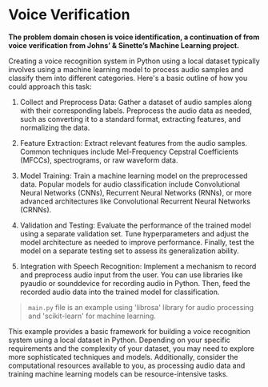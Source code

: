 # Voice Verification

**The problem domain chosen is voice identification, a continuation of from voice verification from Johns’ & Sinette’s Machine Learning project.**

Creating a voice recognition system in Python using a local dataset typically involves using a machine learning model to process audio samples and classify them into different categories. Here's a basic outline of how you could approach this task:

1. Collect and Preprocess Data: Gather a dataset of audio samples along with their corresponding labels. Preprocess the audio data as needed, such as converting it to a standard format, extracting features, and normalizing the data.

2. Feature Extraction: Extract relevant features from the audio samples. Common techniques include Mel-Frequency Cepstral Coefficients (MFCCs), spectrograms, or raw waveform data.

3. Model Training: Train a machine learning model on the preprocessed data. Popular models for audio classification include Convolutional Neural Networks (CNNs), Recurrent Neural Networks (RNNs), or more advanced architectures like Convolutional Recurrent Neural Networks (CRNNs).

4. Validation and Testing: Evaluate the performance of the trained model using a separate validation set. Tune hyperparameters and adjust the model architecture as needed to improve performance. Finally, test the model on a separate testing set to assess its generalization ability.

5. Integration with Speech Recognition: Implement a mechanism to record and preprocess audio input from the user. You can use libraries like pyaudio or sounddevice for recording audio in Python. Then, feed the recorded audio data into the trained model for classification.

> `main.py` file is an example using 'librosa' library for audio processing and 'scikit-learn' for machine learning.

This example provides a basic framework for building a voice recognition system using a local dataset in Python. Depending on your specific requirements and the complexity of your dataset, you may need to explore more sophisticated techniques and models. Additionally, consider the computational resources available to you, as processing audio data and training machine learning models can be resource-intensive tasks.
